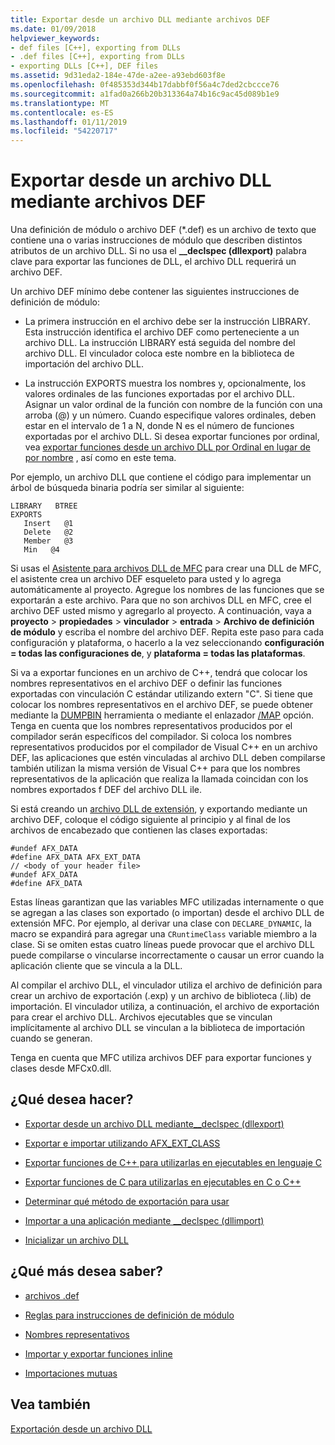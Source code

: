 ```yaml
---
title: Exportar desde un archivo DLL mediante archivos DEF
ms.date: 01/09/2018
helpviewer_keywords:
- def files [C++], exporting from DLLs
- .def files [C++], exporting from DLLs
- exporting DLLs [C++], DEF files
ms.assetid: 9d31eda2-184e-47de-a2ee-a93ebd603f8e
ms.openlocfilehash: 0f485353d344b17dabbf0f56a4c7ded2cbccce76
ms.sourcegitcommit: a1fad0a266b20b313364a74b16c9ac45d089b1e9
ms.translationtype: MT
ms.contentlocale: es-ES
ms.lasthandoff: 01/11/2019
ms.locfileid: "54220717"
---
```

# <a name="exporting-from-a-dll-using-def-files"></a>Exportar desde un archivo DLL mediante archivos DEF

Una definición de módulo o archivo DEF (*.def) es un archivo de texto que contiene una o varias instrucciones de módulo que describen distintos atributos de un archivo DLL. Si no usa el **__declspec (dllexport)** palabra clave para exportar las funciones de DLL, el archivo DLL requerirá un archivo DEF.

Un archivo DEF mínimo debe contener las siguientes instrucciones de definición de módulo:

- La primera instrucción en el archivo debe ser la instrucción LIBRARY. Esta instrucción identifica el archivo DEF como perteneciente a un archivo DLL. La instrucción LIBRARY está seguida del nombre del archivo DLL. El vinculador coloca este nombre en la biblioteca de importación del archivo DLL.

- La instrucción EXPORTS muestra los nombres y, opcionalmente, los valores ordinales de las funciones exportadas por el archivo DLL. Asignar un valor ordinal de la función con nombre de la función con una arroba (@) y un número. Cuando especifique valores ordinales, deben estar en el intervalo de 1 a N, donde N es el número de funciones exportadas por el archivo DLL. Si desea exportar funciones por ordinal, vea [exportar funciones desde un archivo DLL por Ordinal en lugar de por nombre](../build/exporting-functions-from-a-dll-by-ordinal-rather-than-by-name.md) , así como en este tema.

Por ejemplo, un archivo DLL que contiene el código para implementar un árbol de búsqueda binaria podría ser similar al siguiente:

```
LIBRARY   BTREE
EXPORTS
   Insert   @1
   Delete   @2
   Member   @3
   Min   @4
```

Si usas el [Asistente para archivos DLL de MFC](../mfc/reference/mfc-dll-wizard.md) para crear una DLL de MFC, el asistente crea un archivo DEF esqueleto para usted y lo agrega automáticamente al proyecto. Agregue los nombres de las funciones que se exportarán a este archivo. Para que no son archivos DLL en MFC, cree el archivo DEF usted mismo y agregarlo al proyecto. A continuación, vaya a **proyecto** > **propiedades** > **vinculador** > **entrada**  >  **Archivo de definición de módulo** y escriba el nombre del archivo DEF. Repita este paso para cada configuración y plataforma, o hacerlo a la vez seleccionando **configuración = todas las configuraciones de**, y **plataforma = todas las plataformas**.

Si va a exportar funciones en un archivo de C++, tendrá que colocar los nombres representativos en el archivo DEF o definir las funciones exportadas con vinculación C estándar utilizando extern "C". Si tiene que colocar los nombres representativos en el archivo DEF, se puede obtener mediante la [DUMPBIN](../build/reference/dumpbin-reference.md) herramienta o mediante el enlazador [/MAP](../build/reference/map-generate-mapfile.md) opción. Tenga en cuenta que los nombres representativos producidos por el compilador serán específicos del compilador. Si coloca los nombres representativos producidos por el compilador de Visual C++ en un archivo DEF, las aplicaciones que estén vinculadas al archivo DLL deben compilarse también utilizan la misma versión de Visual C++ para que los nombres representativos de la aplicación que realiza la llamada coincidan con los nombres exportados f DEF del archivo DLL ile.

Si está creando un [archivo DLL de extensión](../build/extension-dlls-overview.md), y exportando mediante un archivo DEF, coloque el código siguiente al principio y al final de los archivos de encabezado que contienen las clases exportadas:

```
#undef AFX_DATA
#define AFX_DATA AFX_EXT_DATA
// <body of your header file>
#undef AFX_DATA
#define AFX_DATA
```

Estas líneas garantizan que las variables MFC utilizadas internamente o que se agregan a las clases son exportado (o importan) desde el archivo DLL de extensión MFC. Por ejemplo, al derivar una clase con `DECLARE_DYNAMIC`, la macro se expandirá para agregar una `CRuntimeClass` variable miembro a la clase. Si se omiten estas cuatro líneas puede provocar que el archivo DLL puede compilarse o vincularse incorrectamente o causar un error cuando la aplicación cliente que se vincula a la DLL.

Al compilar el archivo DLL, el vinculador utiliza el archivo de definición para crear un archivo de exportación (.exp) y un archivo de biblioteca (.lib) de importación. El vinculador utiliza, a continuación, el archivo de exportación para crear el archivo DLL. Archivos ejecutables que se vinculan implícitamente al archivo DLL se vinculan a la biblioteca de importación cuando se generan.

Tenga en cuenta que MFC utiliza archivos DEF para exportar funciones y clases desde MFCx0.dll.

## <a name="what-do-you-want-to-do"></a>¿Qué desea hacer?

- [Exportar desde un archivo DLL mediante__declspec (dllexport)](../build/exporting-from-a-dll-using-declspec-dllexport.md)

- [Exportar e importar utilizando AFX_EXT_CLASS](../build/exporting-and-importing-using-afx-ext-class.md)

- [Exportar funciones de C++ para utilizarlas en ejecutables en lenguaje C](../build/exporting-cpp-functions-for-use-in-c-language-executables.md)

- [Exportar funciones de C para utilizarlas en ejecutables en C o C++](../build/exporting-c-functions-for-use-in-c-or-cpp-language-executables.md)

- [Determinar qué método de exportación para usar](../build/determining-which-exporting-method-to-use.md)

- [Importar a una aplicación mediante __declspec (dllimport)](../build/importing-into-an-application-using-declspec-dllimport.md)

- [Inicializar un archivo DLL](../build/run-time-library-behavior.md#initializing-a-dll)

## <a name="what-do-you-want-to-know-more-about"></a>¿Qué más desea saber?

- [archivos .def](../build/reference/module-definition-dot-def-files.md)

- [Reglas para instrucciones de definición de módulo](../build/reference/rules-for-module-definition-statements.md)

- [Nombres representativos](../build/reference/decorated-names.md)

- [Importar y exportar funciones inline](../build/importing-and-exporting-inline-functions.md)

- [Importaciones mutuas](../build/mutual-imports.md)

## <a name="see-also"></a>Vea también

[Exportación desde un archivo DLL](../build/exporting-from-a-dll.md)